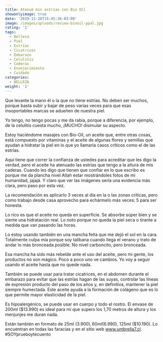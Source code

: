 ```yaml
---
title: Atenué mis estrías con Bio Oil
showonlyimage: true
date: '2019-11-26T15:45:36-03:00'
image: /images/uploads/review-biooil-ppal.jpg
rating: '1'
tags:
  - Belleza
  - Piel
  - Estrías
  - Cicatrices
  - Embarazo
  - Celulitis
  - Caderas
  - Envejecimiento
  - Cuidado
categories:
  - BELLEZA
weight: '1'
---
```

Que levante la mano él o la que no tiene estrías. No deben ser muchos, porque basta subir y bajar de peso varias veces para que esas insoportables marcas se adueñen de nuestra piel.

<!--more-->

Yo tengo, no tengo pocas y me da rabia, porque a diferencia, por ejemplo, de la celulitis cuesta mucho, ¡MUCHO! disimular su aspecto.



Estoy haciéndome masajes con Bio-Oil, un aceite que, entre otras cosas, está compuesto por vitaminas y el aceite de algunas flores y semillas que ayudan a hidratar la piel en lo que yo llamaría casos críticos como el de las estrías.



Aquí tiene que correr la confianza de ustedes para acreditar que les digo la verdad, pero el aceite ha atenuado las estrías que tengo a la altura de mis caderas. Cuando les digo que tienen que confiar en lo que escribo es porque me da plancha nivel Allah estar mostrándoles fotos de mi humanidad, jajajá. Y claro que ver las imágenes sería una evidencia más clara, pero paso por esta vez.



La recomendación es aplicarlo 3 veces al día en la o las zonas críticas, pero como trabajo desde casa aprovecho para echármelo más veces: 5 para ser honesta.



Lo rico es que el aceite no queda en superficie. Se absorbe súper bien y se siente una hidratación real. Lo noto porque no queda la piel seca o tirante a medida que van pasando las horas.



Lo estoy usando también en una mancha feíta que me dejó el sol en la cara. Totalmente culpa mía porque soy talibana cuando llega el verano y trato de andar lo más bronceada posible. No nivel carboncito, pero bronceada.



Esa mancha ha sido más rebelde ante el uso del aceite, pero mi gente, los productos no son mágico. Poco a poco uno ve cambios. Yo voy a seguir usando el aceite hasta que no quede nada.



También se puede usar para tratar cicatrices, en el abdomen durante el embarazo para evitar que las estrías hagan de las suyas, controlar las líneas de expresión producto del paso de los años y, en definitiva, mantener la piel siempre humectada. Este aceite ayuda a la formación de colágeno que es lo que permite mayor elasticidad de la piel.



Es hipoalergénico, se puede usar en cuerpo y todo el rostro. El envase de 200ml ($13.990) es ideal para mí que supero los 1,70 metros de altura y los menjunjes me duran nada. 



Están también en formato de 25ml ($3.900), 60ml ($6.990), 125ml ($10.190). Lo encuentran en todas las faracias y en el sitio web www.umbrella7.cl. #SOYprueboytecuento
